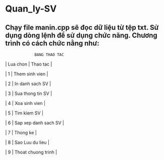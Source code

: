 # Quan_ly-SV
Chạy file manin.cpp sẽ đọc dữ liệu từ tệp txt.
Sử dụng dòng lệnh để sử dụng chức năng.
Chương trình có cách chức nằng như:
---------------------------------------------
                 BANG THAO TAC
|  Lua chon  |           Thao tac           |

|     1      |     Them sinh vien           |

|     2      |     In danh sach SV          |

|     3      |     Sua thong tin SV         |

|     4      |     Xoa sinh vien            |

|     5      |     Tim kiem SV              |

|     6      |     Sap xep danh sach SV     |

|     7      |     Thong ke                 |

|     8      |     Sao Luu du lieu          |

|     9      |     Thoat chuong trinh       |


